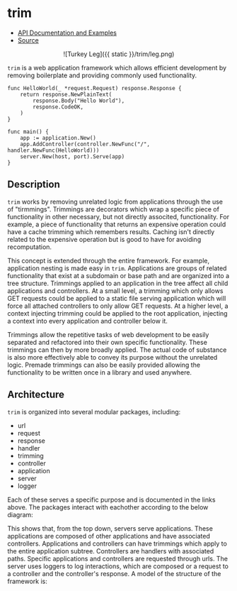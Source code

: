 # trim

* [API Documentation and Examples](https://godoc.org/github.com/jwowillo/trim)
* [Source](https://github.com/jwowillo/trim)

<center>![Turkey Leg]({{ static }}/trim/leg.png)</center>

`trim` is a web application framework which allows efficient development by
removing boilerplate and providing commonly used functionality.

```
func HelloWorld(_ *request.Request) response.Response {
	return response.NewPlainText(
		response.Body("Hello World"),
		response.CodeOK,
	)
}

func main() {
	app := application.New()
	app.AddController(controller.NewFunc("/", handler.NewFunc(HelloWorld)))
	server.New(host, port).Serve(app)
}
```

## Description

`trim` works by removing unrelated logic from applications through the use of
"tirmmings". Trimmings are decorators which wrap a specific piece of
functionality in other necessary, but not directly associted, functionality. For
example, a piece of functionality that returns an expensive operation could have
a cache trimming which remembers results. Caching isn't directly related to the
expensive operation but is good to have for avoiding recomputation.

This concept is extended through the entire framework. For example, application
nesting is made easy in `trim`. Applications are groups of related functionality
that exist at a subdomain or base path and are organized into a tree structure.
Trimmings applied to an application in the tree affect all child applications
and controllers. At a small level, a trimming which only allows GET requests
could be applied to a static file serving application which will force all
attached controllers to only allow GET requests. At a higher level, a context
injecting trimming could be applied to the root application, injecting a context
into every application and controller below it.

Trimmings allow the repetitive tasks of web development to be easily separated
and refactored into their own specific functionality. These trimmings can then
by more broadly applied. The actual code of substance is also more effectively
able to convey its purpose without the unrelated logic. Premade trimmings can
also be easily provided allowing the functionality to be written once in a
library and used anywhere.

## Architecture

`trim` is organized into several modular packages, including:

* url
* request
* response
* handler
* trimming
* controller
* application
* server
* logger

Each of these serves a specific purpose and is documented in the links above.
The packages interact with eachother according to the below diagram:

This shows that, from the top down, servers serve applications. These
applications are composed of other applications and have associated controllers. 
Applications and controllers can have trimmings which apply to the entire
application subtree. Controllers are handlers with associated paths. Specific
applications and controllers are requested through urls. The server uses loggers
to log interactions, which are composed or a request to a controller and the
controller's response. A model of the structure of the framework is:
